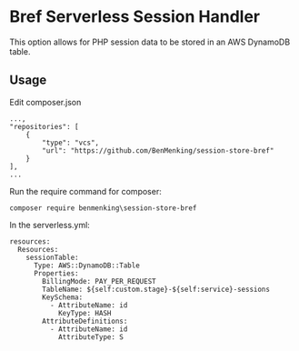 # Bref Serverless Session Handler

This option allows for PHP session data to be stored in an AWS DynamoDB table.

## Usage

Edit composer.json

```
...,
"repositories": [
    {
        "type": "vcs",
        "url": "https://github.com/BenMenking/session-store-bref"
    }
],
...
```

Run the require command for composer:

`composer require benmenking\session-store-bref`

In the serverless.yml:

```
resources:
  Resources:
    sessionTable:
      Type: AWS::DynamoDB::Table
      Properties:
        BillingMode: PAY_PER_REQUEST
        TableName: ${self:custom.stage}-${self:service}-sessions
        KeySchema:
          - AttributeName: id
            KeyType: HASH
        AttributeDefinitions:
          - AttributeName: id
            AttributeType: S
```